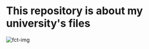 <h1>This repository is about my university's files</h1>

<img src="https://www.pm2alliance.eu/wp-content/uploads/2019/10/fct-1024x212.jpg" alt="fct-img">
